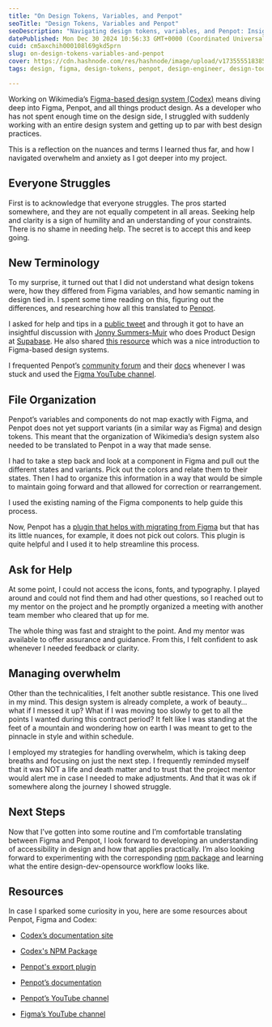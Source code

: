 ```yaml
---
title: "On Design Tokens, Variables, and Penpot"
seoTitle: "Design Tokens, Variables and Penpot"
seoDescription: "Navigating design tokens, variables, and Penpot: Insights from transitioning between Figma and Penpot in Wikimedia's design system"
datePublished: Mon Dec 30 2024 10:56:33 GMT+0000 (Coordinated Universal Time)
cuid: cm5axchih000108l69gkd5prn
slug: on-design-tokens-variables-and-penpot
cover: https://cdn.hashnode.com/res/hashnode/image/upload/v1735555183851/31262e1a-2dcd-474b-bc4d-d3af34ead48a.png
tags: design, figma, design-tokens, penpot, design-engineer, design-tools

---
```


Working on Wikimedia’s [Figma-based design system (Codex)](https://doc.wikimedia.org/codex/latest/) means diving deep into Figma, Penpot, and all things product design. As a developer who has not spent enough time on the design side, I struggled with suddenly working with an entire design system and getting up to par with best design practices.

This is a reflection on the nuances and terms I learned thus far, and how I navigated overwhelm and anxiety as I got deeper into my project.

## Everyone Struggles

First is to acknowledge that everyone struggles. The pros started somewhere, and they are not equally competent in all areas. Seeking help and clarity is a sign of humility and an understanding of your constraints. There is no shame in needing help. The secret is to accept this and keep going.

## New Terminology

To my surprise, it turned out that I did not understand what design tokens were, how they differed from Figma variables, and how semantic naming in design tied in. I spent some time reading on this, figuring out the differences, and researching how all this translated to [Penpot](https://penpot.app/).

I asked for help and tips in a [public tweet](https://x.com/XquisiteDreamer/status/1865352355237044532) and through it got to have an insightful discussion with [Jonny Summers-Muir](https://x.com/JSummersMuir) who does Product Design at [Supabase](https://supabase.com/). He also shared [this resource](https://www.youtube.com/watch?v=JyCmacSyDY4) which was a nice introduction to Figma-based design systems.

I frequented Penpot’s [community forum](https://community.penpot.app/) and their [docs](https://help.penpot.app/technical-guide/) whenever I was stuck and used the [Figma YouTube channel](https://www.youtube.com/@Figma).

## File Organization

Penpot’s variables and components do not map exactly with Figma, and Penpot does not yet support variants (in a similar way as Figma) and design tokens. This meant that the organization of Wikimedia’s design system also needed to be translated to Penpot in a way that made sense.

I had to take a step back and look at a component in Figma and pull out the different states and variants. Pick out the colors and relate them to their states. Then I had to organize this information in a way that would be simple to maintain going forward and that allowed for correction or rearrangement.

I used the existing naming of the Figma components to help guide this process.

Now, Penpot has a [plugin that helps with migrating from Figma](https://www.figma.com/community/plugin/1219369440655168734/penpot-exporter) but that has its little nuances, for example, it does not pick out colors. This plugin is quite helpful and I used it to help streamline this process.

## Ask for Help

At some point, I could not access the icons, fonts, and typography. I played around and could not find them and had other questions, so I reached out to my mentor on the project and he promptly organized a meeting with another team member who cleared that up for me.

The whole thing was fast and straight to the point. And my mentor was available to offer assurance and guidance. From this, I felt confident to ask whenever I needed feedback or clarity.

## Managing overwhelm

Other than the technicalities, I felt another subtle resistance. This one lived in my mind. This design system is already complete, a work of beauty… what if I messed it up? What if I was moving too slowly to get to all the points I wanted during this contract period? It felt like I was standing at the feet of a mountain and wondering how on earth I was meant to get to the pinnacle in style and within schedule.

I employed my strategies for handling overwhelm, which is taking deep breaths and focusing on just the next step. I frequently reminded myself that it was NOT a life and death matter and to trust that the project mentor would alert me in case I needed to make adjustments. And that it was ok if somewhere along the journey I showed struggle.

## Next Steps

Now that I’ve gotten into some routine and I’m comfortable translating between Figma and Penpot, I look forward to developing an understanding of accessibility in design and how that applies practically. I’m also looking forward to experimenting with the corresponding [npm package](https://www.npmjs.com/package/@wikimedia/codex) and learning what the entire design-dev-opensource workflow looks like.

## Resources

In case I sparked some curiosity in you, here are some resources about Penpot, Figma and Codex:

* [Codex’s documentation site](https://doc.wikimedia.org/codex/latest/)
    
* [Codex's NPM Package](https://www.npmjs.com/package/@wikimedia/codex)
    
* [Penpot's export plugin](https://www.figma.com/community/plugin/1219369440655168734/penpot-exporter)
    
* [Penpot’s documentation](https://help.penpot.app/user-guide/)
    
* [Penpot’s YouTube channel](https://www.youtube.com/@Penpot)
    
* [Figma’s YouTube channel](https://www.youtube.com/@Figma)